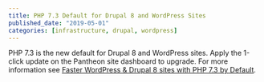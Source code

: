 ```yaml
---
title: PHP 7.3 Default for Drupal 8 and WordPress Sites
published_date: "2019-05-01"
categories: [infrastructure, drupal, wordpress]
---
```

PHP 7.3 is the new default for Drupal 8 and WordPress sites. Apply the 1-click update on the Pantheon site dashboard to upgrade. For more information see [Faster WordPress & Drupal 8 sites with PHP 7.3 by Default](https://pantheon.io/blog/faster-wordpress-drupal-8-sites-php-73-default).
